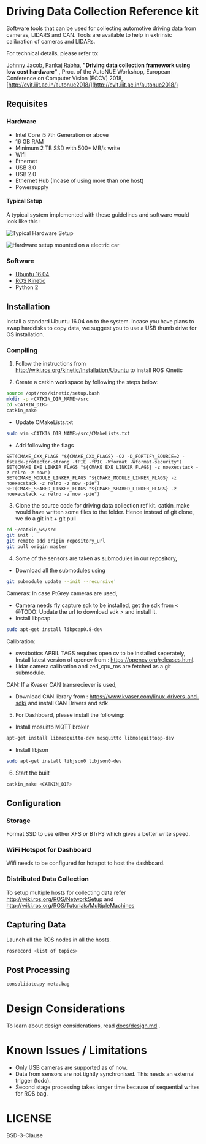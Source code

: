# Driving Data Collection Reference kit

Software tools that can be used for collecting automotive driving data from cameras, LIDARS and CAN. Tools are available to help in extrinsic calibration of cameras and LIDARs.

For technical details, please refer to:

[Johnny Jacob](http://orcid.org/0000-0002-4621-4237), [Pankaj Rabha](http://orcid.org/0000-0003-4477-0464), **"Driving data collection framework using low cost hardware"** , Proc. of the AutoNUE Workshop, European Conference on Computer Vision (ECCV) 2018, [http://cvit.iiit.ac.in/autonue2018/](http://cvit.iiit.ac.in/autonue2018/) 

## Requisites

### Hardware

- Intel Core i5 7th Generation or above 
- 16 GB RAM
- Minimum 2 TB SSD with 500+ MB/s write
- Wifi
- Ethernet
- USB 3.0 
- USB 2.0
- Ethernet Hub (Incase of using more than one host)
- Powersupply

#### Typical Setup

A typical system implemented with these guidelines and software would look like this :

![Typical Hardware Setup](https://github.com/intel/driving-data-collection-reference-kit/blob/master/docs/images/typical-hardware.png)

![Hardware setup mounted on a electric car](https://github.com/intel/driving-data-collection-reference-kit/blob/master/docs/images/hardware-on-a-car.png)


### Software

- [Ubuntu 16.04](http://releases.ubuntu.com/16.04/)
- [ROS Kinetic](http://wiki.ros.org/kinetic)
- Python 2

## Installation

Install a standard Ubuntu 16.04 on to the system. Incase you have plans to swap harddisks to copy data, we suggest you to use a USB thumb drive for OS installation.

### Compiling

1. Follow the instructions from  http://wiki.ros.org/kinetic/Installation/Ubuntu to install ROS Kinetic

2. Create a catkin workspace by following the steps below:
```bash
source /opt/ros/kinetic/setup.bash
mkdir -p <CATKIN_DIR_NAME>/src
cd <CATKIN_DIR>
catkin_make
```
- Update CMakeLists.txt
```bash
sudo vim <CATKIN_DIR_NAME>/src/CMakeLists.txt
```
- Add following the flags 
```make
SET(CMAKE_CXX_FLAGS "${CMAKE_CXX_FLAGS} -O2 -D_FORTIFY_SOURCE=2 -fstack-protector-strong -fPIE -fPIC -Wformat -Wformat-security")
SET(CMAKE_EXE_LINKER_FLAGS "${CMAKE_EXE_LINKER_FLAGS} -z noexecstack -z relro -z now") 
SET(CMAKE_MODULE_LINKER_FLAGS "${CMAKE_MODULE_LINKER_FLAGS} -z noexecstack -z relro -z now -pie")
SET(CMAKE_SHARED_LINKER_FLAGS "${CMAKE_SHARED_LINKER_FLAGS} -z noexecstack -z relro -z now -pie")
```
3. Clone the source code for driving data collection ref kit.
catkin_make would have written some files to the folder. Hence instead of git clone, we do a git init + git pull 
```bash
cd ~/catkin_ws/src
git init . 
git remote add origin repository_url
git pull origin master
```
4. Some of the sensors are taken as submodules in our repository,
- Download all the submodules using 
```bash
git submodule update --init --recursive'
```
Cameras:
In case PtGrey cameras are used,
- Camera needs fly capture sdk to be installed, get the sdk from < @TODO: Update the url to download sdk > and install it.
- Install libpcap
```bash
sudo apt-get install libpcap0.8-dev
```
Calibration:
- swatbotics APRIL TAGS requires open cv to be installed seperately, Install latest version of opencv from : https://opencv.org/releases.html.
- Lidar camera calibration and zed_cpu_ros are fetched as a git submodule.

CAN:
If a Kvaser CAN transreciever is used,
- Download CAN library from : https://www.kvaser.com/linux-drivers-and-sdk/ and install CAN Drivers and sdk.

5. For Dashboard, please install the following:
- Install mosuitto MQTT broker
```bash
apt-get install libmosquitto-dev mosquitto libmosquittopp-dev 
```
- Install libjson
```bash
sudo apt-get install libjson0 libjson0-dev
```
6. Start the built
```bash
catkin_make <CATKIN_DIR>
```

## Configuration
### Storage

Format SSD to use either XFS or BTrFS which gives a better write speed.

### WiFi Hotspot for Dashboard

Wifi needs to be configured for hotspot to host the dashboard.

### Distributed Data Collection

To setup multiple hosts for collecting data refer http://wiki.ros.org/ROS/NetworkSetup and  http://wiki.ros.org/ROS/Tutorials/MultipleMachines 

## Capturing Data

Launch all the ROS nodes in all the hosts.
```bash
rosrecord <list of topics>
```
## Post Processing

```bash
consolidate.py meta.bag
```

# Design Considerations

To learn about design considerations, read [docs/design.md](docs/design.md) . 




# Known Issues / Limitations
- Only USB cameras are supported as of now.
- Data from sensors are not tightly synchronised. This needs an external trigger (todo).
- Second stage processing takes longer time because of sequential writes for ROS bag. 

# LICENSE

BSD-3-Clause

